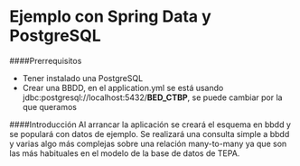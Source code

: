 Ejemplo con Spring Data y PostgreSQL
===

####Prerrequisitos
- Tener instalado una PostgreSQL
- Crear una BBDD, en el application.yml se está usando jdbc:postgresql://localhost:5432/**BED_CTBP**, se puede cambiar por la que queramos

####Introducción
Al arrancar la aplicación se creará el esquema en bbdd y se populará con datos de ejemplo. Se realizará una consulta simple a bbdd y varias algo más complejas sobre una relación many-to-many ya que son las más habituales en el modelo de la base de datos de TEPA.
